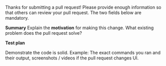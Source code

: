 Thanks for submitting a pull request! Please provide enough information so that others can review your pull request. The two fields below are mandatory.

**Summary**
Explain the **motivation** for making this change. What existing problem does the pull request solve?

**Test plan**

Demonstrate the code is solid. Example: The exact commands you ran and their output, screenshots / videos if the pull request changes UI.
